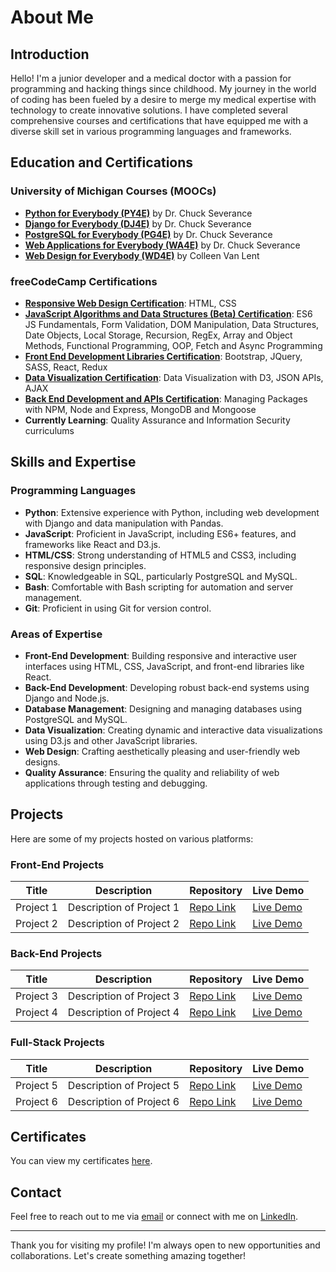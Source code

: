 # About Me

## Introduction

Hello! I'm a junior developer and a medical doctor with a passion for programming and hacking things since childhood. My journey in the world of coding has been fueled by a desire to merge my medical expertise with technology to create innovative solutions. I have completed several comprehensive courses and certifications that have equipped me with a diverse skill set in various programming languages and frameworks.

## Education and Certifications

### University of Michigan Courses (MOOCs)

- **[Python for Everybody (PY4E)](https://www.coursera.org/specializations/python)** by Dr. Chuck Severance
- **[Django for Everybody (DJ4E)](https://www.coursera.org/specializations/django)** by Dr. Chuck Severance
- **[PostgreSQL for Everybody (PG4E)](https://www.coursera.org/specializations/postgresql-for-everybody)** by Dr. Chuck Severance
- **[Web Applications for Everybody (WA4E)](https://www.coursera.org/specializations/web-applications)** by Dr. Chuck Severance
- **[Web Design for Everybody (WD4E)](https://www.coursera.org/specializations/web-design)** by Colleen Van Lent

### freeCodeCamp Certifications

- **[Responsive Web Design Certification](https://www.freecodecamp.org/certification/your-username/responsive-web-design)**: HTML, CSS
- **[JavaScript Algorithms and Data Structures (Beta) Certification](https://www.freecodecamp.org/certification/your-username/javascript-algorithms-and-data-structures)**: ES6 JS Fundamentals, Form Validation, DOM Manipulation, Data Structures, Date Objects, Local Storage, Recursion, RegEx, Array and Object Methods, Functional Programming, OOP, Fetch and Async Programming
- **[Front End Development Libraries Certification](https://www.freecodecamp.org/certification/your-username/front-end-development-libraries)**: Bootstrap, JQuery, SASS, React, Redux
- **[Data Visualization Certification](https://www.freecodecamp.org/certification/your-username/data-visualization)**: Data Visualization with D3, JSON APIs, AJAX
- **[Back End Development and APIs Certification](https://www.freecodecamp.org/certification/your-username/back-end-development-and-apis)**: Managing Packages with NPM, Node and Express, MongoDB and Mongoose
- **Currently Learning**: Quality Assurance and Information Security curriculums

## Skills and Expertise

### Programming Languages

- **Python**: Extensive experience with Python, including web development with Django and data manipulation with Pandas.
- **JavaScript**: Proficient in JavaScript, including ES6+ features, and frameworks like React and D3.js.
- **HTML/CSS**: Strong understanding of HTML5 and CSS3, including responsive design principles.
- **SQL**: Knowledgeable in SQL, particularly PostgreSQL and MySQL.
- **Bash**: Comfortable with Bash scripting for automation and server management.
- **Git**: Proficient in using Git for version control.

### Areas of Expertise

- **Front-End Development**: Building responsive and interactive user interfaces using HTML, CSS, JavaScript, and front-end libraries like React.
- **Back-End Development**: Developing robust back-end systems using Django and Node.js.
- **Database Management**: Designing and managing databases using PostgreSQL and MySQL.
- **Data Visualization**: Creating dynamic and interactive data visualizations using D3.js and other JavaScript libraries.
- **Web Design**: Crafting aesthetically pleasing and user-friendly web designs.
- **Quality Assurance**: Ensuring the quality and reliability of web applications through testing and debugging.

## Projects

Here are some of my projects hosted on various platforms:

### Front-End Projects

| Title | Description | Repository | Live Demo |
|-------|-------------|------------|-----------|
| Project 1 | Description of Project 1 | [Repo Link](https://github.com/your-username/project1) | [Live Demo](https://your-username.github.io/project1) |
| Project 2 | Description of Project 2 | [Repo Link](https://github.com/your-username/project2) | [Live Demo](https://your-username.github.io/project2) |

### Back-End Projects

| Title | Description | Repository | Live Demo |
|-------|-------------|------------|-----------|
| Project 3 | Description of Project 3 | [Repo Link](https://github.com/your-username/project3) | [Live Demo](https://your-username.herokuapp.com/project3) |
| Project 4 | Description of Project 4 | [Repo Link](https://github.com/your-username/project4) | [Live Demo](https://your-username.pythonanywhere.com/project4) |

### Full-Stack Projects

| Title | Description | Repository | Live Demo |
|-------|-------------|------------|-----------|
| Project 5 | Description of Project 5 | [Repo Link](https://github.com/your-username/project5) | [Live Demo](https://your-username.herokuapp.com/project5) |
| Project 6 | Description of Project 6 | [Repo Link](https://github.com/your-username/project6) | [Live Demo](https://your-username.pythonanywhere.com/project6) |

## Certificates

You can view my certificates [here](https://www.your-certificate-link.com).

## Contact

Feel free to reach out to me via [email](mailto:your-email@example.com) or connect with me on [LinkedIn](https://www.linkedin.com/in/your-linkedin-profile).

---

Thank you for visiting my profile! I'm always open to new opportunities and collaborations. Let's create something amazing together!
